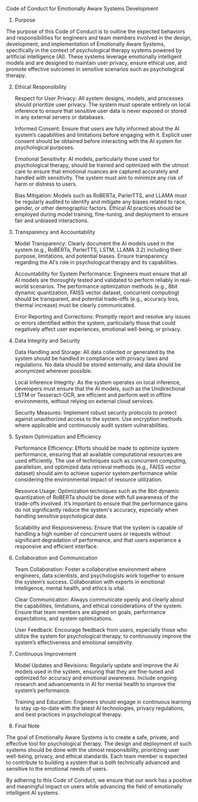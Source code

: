 Code of Conduct for Emotionally Aware Systems Development
1. Purpose

The purpose of this Code of Conduct is to outline the expected behaviors and responsibilities for engineers and team members involved in the design, development, and implementation of Emotionally Aware Systems, specifically in the context of psychological therapy systems powered by artificial intelligence (AI). These systems leverage emotionally intelligent models and are designed to maintain user privacy, ensure ethical use, and promote effective outcomes in sensitive scenarios such as psychological therapy.

2. Ethical Responsibility

    Respect for User Privacy: All system designs, models, and processes should prioritize user privacy. The system must operate entirely on local inference to ensure that sensitive user data is never exposed or stored in any external servers or databases.

    Informed Consent: Ensure that users are fully informed about the AI system’s capabilities and limitations before engaging with it. Explicit user consent should be obtained before interacting with the AI system for psychological purposes.

    Emotional Sensitivity: AI models, particularly those used for psychological therapy, should be trained and optimized with the utmost care to ensure that emotional nuances are captured accurately and handled with sensitivity. The system must aim to minimize any risk of harm or distress to users.

    Bias Mitigation: Models such as RoBERTa, ParlerTTS, and LLAMA must be regularly audited to identify and mitigate any biases related to race, gender, or other demographic factors. Ethical AI practices should be employed during model training, fine-tuning, and deployment to ensure fair and unbiased interactions.

3. Transparency and Accountability

    Model Transparency: Clearly document the AI models used in the system (e.g., RoBERTa, ParlerTTS, LSTM, LLAMA 3.2) including their purpose, limitations, and potential biases. Ensure transparency regarding the AI's role in psychological therapy and its capabilities.

    Accountability for System Performance: Engineers must ensure that all AI models are thoroughly tested and validated to perform reliably in real-world scenarios. The performance optimization methods (e.g., 8bit dynamic quantization, FAISS vector dataset, concurrent computing) should be transparent, and potential trade-offs (e.g., accuracy loss, thermal increase) must be clearly communicated.

    Error Reporting and Corrections: Promptly report and resolve any issues or errors identified within the system, particularly those that could negatively affect user experiences, emotional well-being, or privacy.

4. Data Integrity and Security

    Data Handling and Storage: All data collected or generated by the system should be handled in compliance with privacy laws and regulations. No data should be stored externally, and data should be anonymized wherever possible.

    Local Inference Integrity: As the system operates on local inference, developers must ensure that the AI models, such as the Unidirectional LSTM or Tesseract-OCR, are efficient and perform well in offline environments, without relying on external cloud services.

    Security Measures: Implement robust security protocols to protect against unauthorized access to the system. Use encryption methods where applicable and continuously audit system vulnerabilities.

5. System Optimization and Efficiency

    Performance Efficiency: Efforts should be made to optimize system performance, ensuring that all available computational resources are used efficiently. The use of techniques such as concurrent computing, parallelism, and optimized data retrieval methods (e.g., FAISS vector dataset) should aim to achieve superior system performance while considering the environmental impact of resource utilization.

    Resource Usage: Optimization techniques such as the 8bit dynamic quantization of RoBERTa should be done with full awareness of the trade-offs involved. It’s important to ensure that the performance gains do not significantly reduce the system's accuracy, especially when handling sensitive psychological data.

    Scalability and Responsiveness: Ensure that the system is capable of handling a high number of concurrent users or requests without significant degradation of performance, and that users experience a responsive and efficient interface.

6. Collaboration and Communication

    Team Collaboration: Foster a collaborative environment where engineers, data scientists, and psychologists work together to ensure the system’s success. Collaboration with experts in emotional intelligence, mental health, and ethics is vital.

    Clear Communication: Always communicate openly and clearly about the capabilities, limitations, and ethical considerations of the system. Ensure that team members are aligned on goals, performance expectations, and system optimizations.

    User Feedback: Encourage feedback from users, especially those who utilize the system for psychological therapy, to continuously improve the system’s effectiveness and emotional sensitivity.

7. Continuous Improvement

    Model Updates and Revisions: Regularly update and improve the AI models used in the system, ensuring that they are fine-tuned and optimized for accuracy and emotional awareness. Include ongoing research and advancements in AI for mental health to improve the system’s performance.

    Training and Education: Engineers should engage in continuous learning to stay up-to-date with the latest AI technologies, privacy regulations, and best practices in psychological therapy.

8. Final Note

The goal of Emotionally Aware Systems is to create a safe, private, and effective tool for psychological therapy. The design and deployment of such systems should be done with the utmost responsibility, prioritizing user well-being, privacy, and ethical standards. Each team member is expected to contribute to building a system that is both technically advanced and sensitive to the emotional needs of users.

By adhering to this Code of Conduct, we ensure that our work has a positive and meaningful impact on users while advancing the field of emotionally intelligent AI systems.
